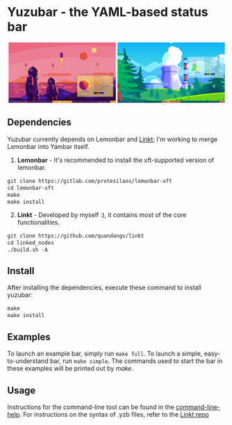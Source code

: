 # Yuzubar - the YAML-based status bar

<p align="center">
  <img src="previews/mars-theme.png" width="49%" alt="Themes using yuzubar">
  <img src="previews/nuclear-theme.png" width="49%" alt="Themes using yuzubar">
</p>


## Dependencies
Yuzubar currently depends on Lemonbar and [Linkt](https://github.com/quandangv/linkt); I'm working to merge Lemonbar into Yambar itself.
1. **Lemonbar** - It's recommended to install the xft-supported version of lemonbar.
```
git clone https://gitlab.com/protesilaos/lemonbar-xft
cd lemonbar-xft
make
make install
```
2. **Linkt** - Developed by myself :), it contains most of the core functionalities.
```
git clone https://github.com/quandangv/linkt
cd linked_nodes
./build.sh -A
```

## Install
After installing the dependencies, execute these command to install yuzubar:
```
make
make install
```

## Examples
To launch an example bar, simply run `make full`. To launch a simple, easy-to-understand bar, run `make simple`. The commands used to start the bar in these examples will be printed out by _make_.

## Usage
Instructions for the command-line tool can be found in the [command-line-help](command-line-help.txt.in).
For instructions on the syntax of .yzb files, refer to the [Linkt repo](https://github.com/quandangv/linkt)
